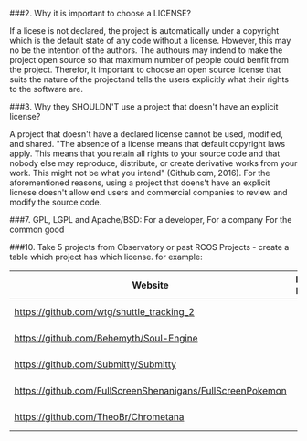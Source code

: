 ###2. Why it is important to choose a LICENSE?

If a licese is not declared, the project is automatically under a copyright which is the default state of any code without a license. However, this may no be the intention of the authors. The authours may indend to make the project open source so that maximum number of people could benfit from the project. Therefor, it important to choose an open source license that suits the nature of the projectand tells the users explicitly what their rights to the software are.

###3. Why they SHOULDN'T use a project that doesn't have an explicit license?

A project that doesn't have a declared license cannot be used, modified, and shared. "The absence of a license means that default copyright laws apply. This means that you retain all rights to your source code and that nobody else may reproduce, distribute, or create derivative works from your work. This might not be what you intend" (Github.com, 2016). For the aforementioned reasons, using a project that doens't have an explicit licnese doesn't allow end users and commercial companies to review and modify the source code.

###7. GPL, LGPL and Apache/BSD:
For a developer, 
For a company 
For the common good 

###10. Take 5 projects from Observatory or past RCOS Projects - create a table which project has which license. for example:


| Website | License Present | License |
| ------- | :---------------: | -------: |
|https://github.com/wtg/shuttle_tracking_2 | Yes| MIT License |
|https://github.com/Behemyth/Soul-Engine| Yes | GPL-3.0 |
|https://github.com/Submitty/Submitty | Yes | BSD License |
|https://github.com/FullScreenShenanigans/FullScreenPokemon| Yes| MIT License|
|https://github.com/TheoBr/Chrometana| Yes | MIT License|
